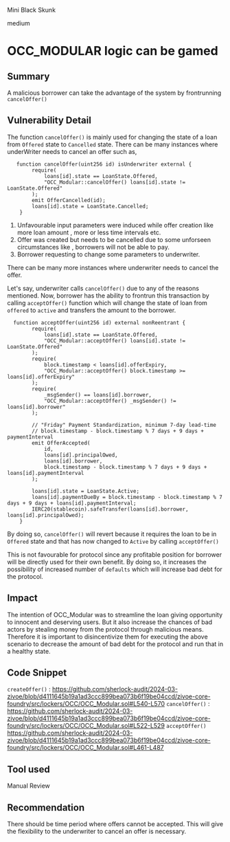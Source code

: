 Mini Black Skunk

medium

# OCC_MODULAR logic can be gamed

## Summary
A malicious borrower can take the advantage of the system by frontrunning `cancelOffer()` 

## Vulnerability Detail
The function `cancelOffer()` is mainly used for changing the state of a loan from `Offered` state to `Cancelled` state.
There can be many instances where underWriter needs to cancel an offer such as,

```solidity 
   function cancelOffer(uint256 id) isUnderwriter external {
        require(
            loans[id].state == LoanState.Offered, 
            "OCC_Modular::cancelOffer() loans[id].state != LoanState.Offered"
        );
        emit OfferCancelled(id);
        loans[id].state = LoanState.Cancelled;
    }
   ``` 

1. Unfavourable input parameters were induced while offer creation like more loan amount , more or less time intervals etc.
2. Offer was created but needs to be cancelled due to some unforseen circumstances like , borrowers will not be able to pay.
3. Borrower requesting to change some parameters to underwriter.

There can be many more instances where underwriter needs to cancel the offer.

Let's say, underwriter calls `cancelOffer()` due to any of the reasons mentioned. 
Now, borrower has the ability to frontrun this transaction by calling `acceptOffer()` function which will change the state of loan from `offered` to `active` and transfers the amount to the borrower. 


```solidity
  function acceptOffer(uint256 id) external nonReentrant {
        require(
            loans[id].state == LoanState.Offered, 
            "OCC_Modular::acceptOffer() loans[id].state != LoanState.Offered"
        );
        require(
            block.timestamp < loans[id].offerExpiry, 
            "OCC_Modular::acceptOffer() block.timestamp >= loans[id].offerExpiry"
        );
        require(
            _msgSender() == loans[id].borrower, 
            "OCC_Modular::acceptOffer() _msgSender() != loans[id].borrower"
        );

        // "Friday" Payment Standardization, minimum 7-day lead-time
        // block.timestamp - block.timestamp % 7 days + 9 days + paymentInterval
        emit OfferAccepted(
            id, 
            loans[id].principalOwed, 
            loans[id].borrower, 
            block.timestamp - block.timestamp % 7 days + 9 days + loans[id].paymentInterval
        );

        loans[id].state = LoanState.Active;
        loans[id].paymentDueBy = block.timestamp - block.timestamp % 7 days + 9 days + loans[id].paymentInterval;
        IERC20(stablecoin).safeTransfer(loans[id].borrower, loans[id].principalOwed);
    }
```
By doing so, `cancelOffer()` will revert because it requires the loan to be in `Offered` state and that has now changed to `Active` by calling `acceptOffer()`

This is not favourable for protocol since any profitable position for borrower will be directly used for their own benefit. By doing so, it increases the possibility of increased number of `defaults` which will increase bad debt for the protocol.

## Impact
The intention of OCC_Modular was to streamline the loan giving opportunity to innocent and deserving users. But it also increase the chances of bad actors by stealing money from the protocol through malicious means. Therefore it is important to disincentivize them for executing the above scenario to decrease the amount of bad debt for the protocol and run that in a healthy state.

## Code Snippet
`createOffer()` :
https://github.com/sherlock-audit/2024-03-zivoe/blob/d4111645b19a1ad3ccc899bea073b6f19be04ccd/zivoe-core-foundry/src/lockers/OCC/OCC_Modular.sol#L540-L570
`cancelOffer()` :
https://github.com/sherlock-audit/2024-03-zivoe/blob/d4111645b19a1ad3ccc899bea073b6f19be04ccd/zivoe-core-foundry/src/lockers/OCC/OCC_Modular.sol#L522-L529
`acceptOffer()`
https://github.com/sherlock-audit/2024-03-zivoe/blob/d4111645b19a1ad3ccc899bea073b6f19be04ccd/zivoe-core-foundry/src/lockers/OCC/OCC_Modular.sol#L461-L487
## Tool used

Manual Review

## Recommendation
There should be time period where offers cannot be accepted. This will give the flexibility to the underwriter to cancel an offer is necessary.
